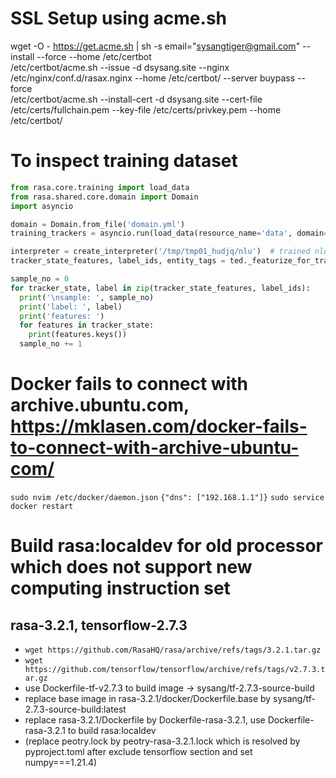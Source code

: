 # SSL Setup using acme.sh
wget -O -  https://get.acme.sh | sh -s email="sysangtiger@gmail.com" --install --force --home /etc/certbot  
/etc/certbot/acme.sh --issue -d dsysang.site --nginx /etc/nginx/conf.d/rasax.nginx --home /etc/certbot/ --server buypass --force  
/etc/certbot/acme.sh --install-cert -d dsysang.site --cert-file /etc/certs/fullchain.pem --key-file /etc/certs/privkey.pem --home /etc/certbot/

# To inspect training dataset

```python
from rasa.core.training import load_data
from rasa.shared.core.domain import Domain
import asyncio

domain = Domain.from_file('domain.yml')
training_trackers = asyncio.run(load_data(resource_name='data', domain=domain, augmentation_factor=0))

interpreter = create_interpreter('/tmp/tmp01_hudjq/nlu')  # trained nlu model
tracker_state_features, label_ids, entity_tags = ted._featurize_for_training(training_trackers, domain, interpreter)
```

```python
sample_no = 0
for tracker_state, label in zip(tracker_state_features, label_ids):
  print('\nsample: ', sample_no)
  print('label: ', label)
  print('features: ')
  for features in tracker_state:
    print(features.keys())
  sample_no += 1
```

# Docker fails to connect with archive.ubuntu.com, https://mklasen.com/docker-fails-to-connect-with-archive-ubuntu-com/
`sudo nvim /etc/docker/daemon.json`
`{"dns": ["192.168.1.1"]}`
`sudo service docker restart`

# Build rasa:localdev for old processor which does not support new computing instruction set
## rasa-3.2.1, tensorflow-2.7.3
- `wget https://github.com/RasaHQ/rasa/archive/refs/tags/3.2.1.tar.gz`
- `wget https://github.com/tensorflow/tensorflow/archive/refs/tags/v2.7.3.tar.gz`
- use Dockerfile-tf-v2.7.3 to build image -> sysang/tf-2.7.3-source-build
- replace base image in rasa-3.2.1/docker/Dockerfile.base by sysang/tf-2.7.3-source-build:latest
- replace rasa-3.2.1/Dockerfile by Dockerfile-rasa-3.2.1, use Dockerfile-rasa-3.2.1 to build rasa:localdev
- (replace peotry.lock by peotry-rasa-3.2.1.lock which is resolved by pyproject.toml after exclude tensorflow section and set numpy===1.21.4)
